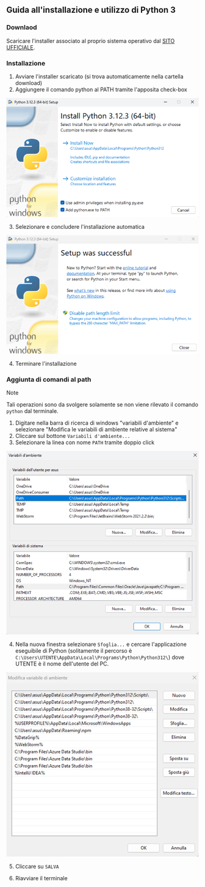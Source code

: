 ## Guida all'installazione e utilizzo di Python 3

### Downlaod

Scaricare l'installer associato al proprio sistema operativo dal [SITO UFFICIALE](https://www.python.org/downloads/).

### Installazione

1. Avviare l'installer scaricato (si trova automaticamente nella cartella download)
2. Aggiungere il comando python al PATH tramite l'apposita check-box

![py01](./src/py01.png)

3. Selezionare e concludere l'installazione automatica

![py02](./src/py02.png)

4. Terminare l'installazione

### Aggiunta di comandi al path

>[!NOTE]
> Tali operazioni sono da svolgere solamente se non viene rilevato il comando `python` dal terminale.

1. Digitare nella barra di ricerca di windows "variabili d'ambiente" e selezionare "Modifica le variabili di ambiente relative al sistema"
2. Cliccare sul bottone `Variabili d'ambiente...`
3. Selezionare la linea con nome `PATH` tramite doppio click

![py03](./src/py03.png)

4. Nella nuova finestra selezionare `Sfoglia...` e cercare l'applicazione eseguibile di Python (solitamente il percorso è `C:\Users\UTENTE\AppData\Local\Programs\Python\Python312\`) dove UTENTE è il nome dell'utente del PC.

![py04](./src/py04.png)

5. Cliccare su `SALVA`

6. Riavviare il terminale